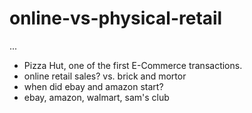 # online-vs-physical-retail
...
* Pizza Hut, one of the first E-Commerce transactions.
* online retail sales? vs. brick and mortor
* when did ebay and amazon start?
* ebay, amazon, walmart, sam's club
